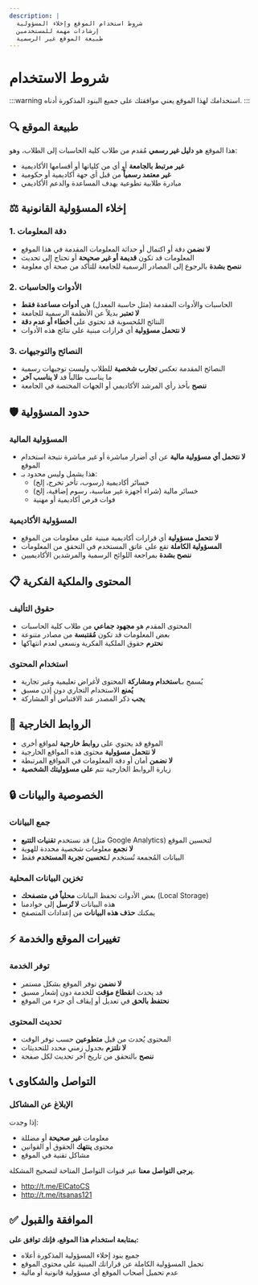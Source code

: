 ```yaml
---
description: |
  شروط استخدام الموقع وإخلاء المسؤولية
  إرشادات مهمة للمستخدمين
  طبيعة الموقع غير الرسمية
---
```


# شروط الاستخدام

:::warning
استخدامك لهذا الموقع يعني موافقتك على جميع البنود المذكورة أدناه.
:::

## 🔍 طبيعة الموقع

هذا الموقع هو **دليل غير رسمي** مُقدم من طلاب كلية الحاسبات إلى الطلاب، وهو:
- **غير مرتبط بالجامعة** أو أي من كلياتها أو أقسامها الأكاديمية
- **غير معتمد رسمياً** من قبل أي جهة أكاديمية أو حكومية
- مبادرة طلابية تطوعية بهدف المساعدة والدعم الأكاديمي

<!--more-->

## ⚖️ إخلاء المسؤولية القانونية

### 1. دقة المعلومات
- **لا نضمن** دقة أو اكتمال أو حداثة المعلومات المقدمة في هذا الموقع
- المعلومات قد تكون **قديمة أو غير صحيحة** أو تحتاج إلى تحديث
- **ننصح بشدة** بالرجوع إلى المصادر الرسمية للجامعة للتأكد من صحة أي معلومة

### 2. الأدوات والحاسبات
- الحاسبات والأدوات المقدمة (مثل حاسبة المعدل) هي **أدوات مساعدة فقط**
- **لا تعتبر** بديلاً عن الأنظمة الرسمية للجامعة
- النتائج المُحسوبة قد تحتوي على **أخطاء أو عدم دقة**
- **لا نتحمل مسؤولية** أي قرارات مبنية على نتائج هذه الأدوات

### 3. النصائح والتوجيهات
- النصائح المقدمة تعكس **تجارب شخصية** للطلاب وليست توجيهات رسمية
- ما يناسب طالباً قد **لا يناسب آخر**
- **ننصح** بأخذ رأي المرشد الأكاديمي أو الجهات المختصة في الجامعة

## 🛡️ حدود المسؤولية

### المسؤولية المالية
- **لا نتحمل أي مسؤولية مالية** عن أي أضرار مباشرة أو غير مباشرة نتيجة استخدام الموقع
- هذا يشمل وليس محدود بـ:
  - خسائر أكاديمية (رسوب، تأخر تخرج، إلخ)
  - خسائر مالية (شراء أجهزة غير مناسبة، رسوم إضافية، إلخ)
  - فوات فرص أكاديمية أو مهنية

### المسؤولية الأكاديمية
- **لا نتحمل مسؤولية** أي قرارات أكاديمية مبنية على معلومات من الموقع
- **المسؤولية الكاملة** تقع على عاتق المستخدم في التحقق من المعلومات
- **ننصح بشدة** بمراجعة اللوائح الرسمية والمرشدين الأكاديميين

## 📋 المحتوى والملكية الفكرية

### حقوق التأليف
- المحتوى المقدم هو **مجهود جماعي** من طلاب كلية الحاسبات
- بعض المعلومات قد تكون **مُقتبسة** من مصادر متنوعة
- **نحترم** حقوق الملكية الفكرية ونسعى لعدم انتهاكها

### استخدام المحتوى
- يُسمح بـ**استخدام ومشاركة** المحتوى لأغراض تعليمية وغير تجارية
- **يُمنع** الاستخدام التجاري دون إذن مسبق
- **يجب** ذكر المصدر عند الاقتباس أو المشاركة

## 🔗 الروابط الخارجية

- الموقع قد يحتوي على **روابط خارجية** لمواقع أخرى
- **لا نتحمل مسؤولية** محتوى هذه المواقع الخارجية
- **لا نضمن** أمان أو دقة المعلومات في المواقع المرتبطة
- زيارة الروابط الخارجية تتم **على مسؤوليتك الشخصية**

## 🔒 الخصوصية والبيانات

### جمع البيانات
- قد نستخدم **تقنيات التتبع** (مثل Google Analytics) لتحسين الموقع
- **لا نجمع** معلومات شخصية محددة للهوية
- البيانات المُجمعة تُستخدم لـ**تحسين تجربة المستخدم** فقط

### تخزين البيانات المحلية
- بعض الأدوات تحفظ البيانات **محلياً في متصفحك** (Local Storage)
- هذه البيانات **لا تُرسل** إلى خوادمنا
- يمكنك **حذف هذه البيانات** من إعدادات المتصفح

## ⚡ تغييرات الموقع والخدمة

### توفر الخدمة
- **لا نضمن** توفر الموقع بشكل مستمر
- قد يحدث **انقطاع مؤقت** للخدمة دون إشعار مسبق
- **نحتفظ بالحق** في تعديل أو إيقاف أي جزء من الموقع

### تحديث المحتوى
- المحتوى يُحدث من قبل **متطوعين** حسب توفر الوقت
- **لا نلتزم** بجدول زمني محدد للتحديثات
- **ننصح** بالتحقق من تاريخ آخر تحديث لكل صفحة

## 📞 التواصل والشكاوى

### الإبلاغ عن المشاكل
إذا وجدت:
- معلومات **غير صحيحة** أو مضللة
- محتوى **ينتهك** الحقوق أو القوانين
- مشاكل تقنية في الموقع

**يرجى التواصل معنا** عبر قنوات التواصل المتاحة لتصحيح المشكلة.

- http://t.me/ElCatoCS
- http://t.me/itsanas121

## ✅ الموافقة والقبول

**بمتابعة استخدام هذا الموقع، فإنك توافق على:**
- جميع بنود إخلاء المسؤولية المذكورة أعلاه
- تحمل المسؤولية الكاملة عن قراراتك المبنية على محتوى الموقع
- عدم تحميل أصحاب الموقع أي مسؤولية قانونية أو مالية
